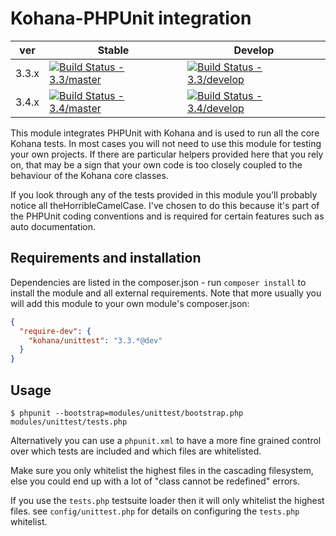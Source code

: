 # Kohana-PHPUnit integration

| ver   | Stable                                                                                                                               | Develop                                                                                                                                |
| ----- | ------------------------------------------------------------------------------------------------------------------------------------ | -------------------------------------------------------------------------------------------------------------------------------------- |
| 3.3.x | [![Build Status - 3.3/master](https://travis-ci.org/kohana/unittest.svg?branch=3.3%2Fmaster)](https://travis-ci.org/kohana/unittest) | [![Build Status - 3.3/develop](https://travis-ci.org/kohana/unittest.svg?branch=3.3%2Fdevelop)](https://travis-ci.org/kohana/unittest) |
| 3.4.x | [![Build Status - 3.4/master](https://travis-ci.org/kohana/unittest.svg?branch=3.4%2Fmaster)](https://travis-ci.org/kohana/unittest) | [![Build Status - 3.4/develop](https://travis-ci.org/kohana/unittest.svg?branch=3.4%2Fdevelop)](https://travis-ci.org/kohana/unittest) |

This module integrates PHPUnit with Kohana and is used to run all the core Kohana tests. In most cases you will not
need to use this module for testing your own projects. If there are particular helpers provided here that you rely on,
that may be a sign that your own code is too closely coupled to the behaviour of the Kohana core classes.

If you look through any of the tests provided in this module you'll probably notice all theHorribleCamelCase.
I've chosen to do this because it's part of the PHPUnit coding conventions and is required for certain features such as auto documentation.

## Requirements and installation

Dependencies are listed in the composer.json - run `composer install` to install the module and all external requirements.
Note that more usually you will add this module to your own module's composer.json:

```json
{
  "require-dev": {
    "kohana/unittest": "3.3.*@dev"
  }
}
```

## Usage

    $ phpunit --bootstrap=modules/unittest/bootstrap.php modules/unittest/tests.php

Alternatively you can use a `phpunit.xml` to have a more fine grained control
over which tests are included and which files are whitelisted.

Make sure you only whitelist the highest files in the cascading filesystem, else
you could end up with a lot of "class cannot be redefined" errors.

If you use the `tests.php` testsuite loader then it will only whitelist the
highest files. see `config/unittest.php` for details on configuring the
`tests.php` whitelist.

